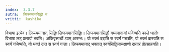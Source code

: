```yaml
---
index:  3.3.7
sutra:  लिप्स्यमानसिद्धौ च
vritti:  kashika 
---
```


विभाषा इत्येव। लिप्स्यमानात् सिद्धिः लिप्स्यमानसिद्धिः। लिप्स्यमानसिद्धौ गम्यमानायां भविष्यति काले धातोः विभाषा लट् प्रत्ययो भवति। अकिंवृत्तार्थो ऽयम् आरम्भः। यो भक्तं ददाति स स्वर्गं गच्छति, यो भक्तं दास्यति स स्वर्गं गमिष्यति, यो भक्तं दात स स्वर्गं गन्ता। लिप्स्यमानाद् भक्तात् स्वर्गसिद्धिमाचक्षाणो दातारं प्रोत्साहयति।

